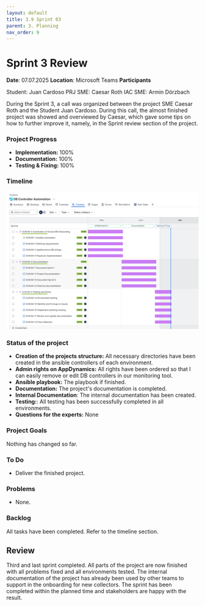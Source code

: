 ```yaml
---
layout: default
title: 3.9 Sprint 03
parent: 3. Planning
nav_order: 9
---
```


# Sprint 3 Review

**Date**: 07.07.2025 **Location**: Microsoft Teams
**Participants**

Student: Juan Cardoso
PRJ SME: Caesar Roth
IAC SME: Armin Dörzbach

During the Sprint 3, a call was organized between the project SME Caesar Roth and the Student Juan Cardoso. During this call, the almost finished project was showed and overviewed by Caesar, which gave some tips on how to further improve it, namely, in the Sprint review section of the project.

### Project Progress

- **Implementation:** 100%
- **Documentation:** 100%
- **Testing & Fixing:** 100%

### Timeline

![Sprint_03](../../resources/images/Sprint_03_Jira.png)

### Status of the project
- **Creation of the projects structure:** All necessary directories have been created in the ansible controllers of each environment.
- **Admin rights on AppDynamics:** All rights have been ordered so that I can easily remove or edit DB controllers in our monitoring tool.
- **Ansible playbook:** The playbook if finished.
- **Documentation:** The project's documentation is completed.
- **Internal Documentation**: The internal documentation has been created.
- **Testing:**: All testing has been successfully completed in all environments.
- **Questions for the experts:** None

### Project Goals

Nothing has changed so far.

### To Do

- Deliver the finished project.

### Problems
- None.

### Backlog

All tasks have been completed. Refer to the timeline section.


## Review

Third and last sprint completed. All parts of the project are now finished with all problems fixed and all environments tested. The internal documentation of the project has already been used by other teams to support in the onboarding for new collectors. The sprint has been completed within the planned time and stakeholders are happy with the result.
